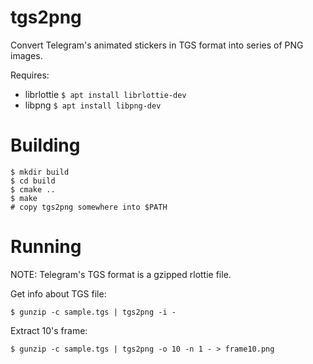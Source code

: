 # tgs2png

Convert Telegram's animated stickers in TGS format into series of PNG
images.

Requires:
* librlottie `$ apt install librlottie-dev`
* libpng `$ apt install libpng-dev`

# Building

```console
$ mkdir build
$ cd build
$ cmake ..
$ make
# copy tgs2png somewhere into $PATH
```

# Running

NOTE: Telegram's TGS format is a gzipped rlottie file.

Get info about TGS file:
```console
$ gunzip -c sample.tgs | tgs2png -i -
```

Extract 10's frame:
```console
$ gunzip -c sample.tgs | tgs2png -o 10 -n 1 - > frame10.png
```
